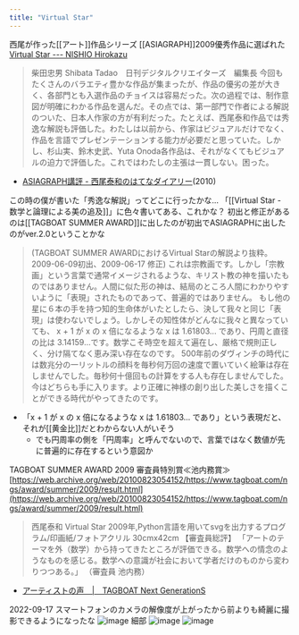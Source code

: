 ```yaml
---
title: "Virtual Star"
---
```


西尾が作った[[アート]]作品シリーズ
[[ASIAGRAPH]]2009優秀作品に選ばれた
[Virtual Star --- NISHIO Hirokazu](http://nhiro.org/what_i_did/virtual_star/)

> 柴田忠男 Shibata Tadao　日刊デジタルクリエイターズ　編集長
>  今回もたくさんのバラエティ豊かな作品が集まったが、作品の優劣の差が大きく、各部門とも入選作品のチョイスは容易だった。次の過程では、制作意図が明確にわかる作品を選んだ。その点では、第一部門で作者による解説のついた、日本人作家の方が有利だった。たとえば、西尾泰和作品では秀逸な解説も評価した。わたしは以前から、作家はビジュアルだけでなく、作品を言語でプレゼンテーションする能力が必要だと思っていた。しかし、杉山実、鈴木史武、Yuta Onoda各作品は、それがなくてもビジュアルの迫力で評価した。これではわたしの主張は一貫しない。困った。
- [ASIAGRAPH講評 - 西尾泰和のはてなダイアリー](https://nishiohirokazu.hatenadiary.org/entry/20101005/1286293947)(2010)

この時の僕が書いた「秀逸な解説」ってどこに行ったかな...
「[[Virtual Star - 数学と論理による美の追及]]」に色々書いてある、これかな？
初出と修正があるのは[[TAGBOAT SUMMER AWARD]]に出したのが初出でASIAGRAPHに出したのがver.2.0ということかな
> (TAGBOAT SUMMER AWARDにおけるVirtual Starの解説より抜粋。2009-06-09初出、2009-06-17 修正)
>  これは宗教画です。しかし「宗教画」という言葉で通常イメージされるような、キリスト教の神を描いたものではありません。人間に似た形の神は、結局のところ人間にわかりやすいように「表現」されたものであって、普遍的ではありません。 もし他の星に６本の手を持つ知的生命体がいたとしたら、決して我々と同じ「表現」は使わないでしょう。しかしその知性体がどんなに我々と異なっていても、 x + 1 が x の x 倍になるような x は 1.61803... であり、円周と直径の比は 3.14159...です。数学こそ時空を超えて遍在し、厳格で規則正しく、分け隔てなく恵み深い存在なのです。
>  500年前のダヴィンチの時代には数兆分の一リットルの顔料を毎秒何万回の速度で置いていく絵筆は存在しませんでした。毎秒何十億回もの計算をする人も存在しませんでした。今はどちらも手に入ります。より正確に神様の創り出した美しさを描くことができる時代がやってきたのです。
- 「x + 1 が x の x 倍になるような x は 1.61803... であり」という表現だと、それが[[黄金比]]だとわからない人がいそう
    - でも円周率の側を「円周率」と呼んでないので、言葉ではなく数値が先に普遍的に存在するという意図か

TAGBOAT SUMMER AWARD 2009
審査員特別賞≪池内務賞≫
[https://web.archive.org/web/20100823054152/https://www.tagboat.com/ngs/award/summer/2009/result.html](https://web.archive.org/web/20100823054152/https://www.tagboat.com/ngs/award/summer/2009/result.html)
> 西尾泰和
>  Virtual Star
>  2009年,Python言語を用いてsvgを出力するプログラム/印画紙/フォトアクリル
>  30cmx42cm
>  【審査員総評】
>  「アートのテーマを外（数学）から持ってきたところが評価できる。数学への情念のようなものを感じる。数学への意識が社会において学者だけのものから変わりつつある。」
>  （審査員 池内務）
- [アーティストの声　|　TAGBOAT Next GenerationS](https://web.archive.org/web/20130228013256/https://www.tagboat.com/ngs/user_voice/post-23.html)

2022-09-17
スマートフォンのカメラの解像度が上がったから前よりも綺麗に撮影できるようになったな
![image](https://gyazo.com/273ce5a9b21acaec127f98d55208f73b/thumb/1000)
細部
![image](https://gyazo.com/09fa547e28e264e9541f51cec21a49a7/thumb/1000)
![image](https://gyazo.com/4101eaa2bf432914f946543c3408bef9/thumb/1000)

